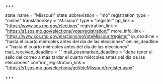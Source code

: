 +++

state_name = "Missouri"
state_abbreviation = "mo"
registration_type = "online"
translationKey = "Missouri"
type = "register"
hp_link = "https://www.sos.mo.gov/elections"
registration_link = "https://s1.sos.mo.gov/elections/voterregistration/"
more_info_link = "https://www.sos.mo.gov/elections/goVoteMissouri/register"
ip_deadline = "hasta el cuarto miércoles antes del día de las elecciones"
online_deadline = "hasta el cuarto miércoles antes del día de las elecciones"
mail_received_deadline = ""
mail_postmarked_deadline = "debe tener el sello del correo a más tardar el cuarto miércoles antes del día de las elecciones"
confirm_registration_link = "https://s1.sos.mo.gov/elections/goVoteMissouri/register.aspx"

+++